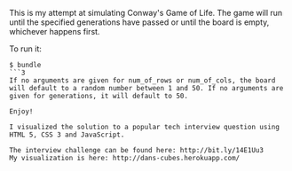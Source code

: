 This is my attempt at simulating Conway's Game of Life. The game will run until the specified generations have passed or until the board is empty, whichever happens first.

To run it:
```
$ bundle
```3
If no arguments are given for num_of_rows or num_of_cols, the board will default to a random number between 1 and 50. If no arguments are given for generations, it will default to 50.

Enjoy!

I visualized the solution to a popular tech interview question using HTML 5, CSS 3 and JavaScript.

The interview challenge can be found here: http://bit.ly/14E1Uu3
My visualization is here: http://dans-cubes.herokuapp.com/